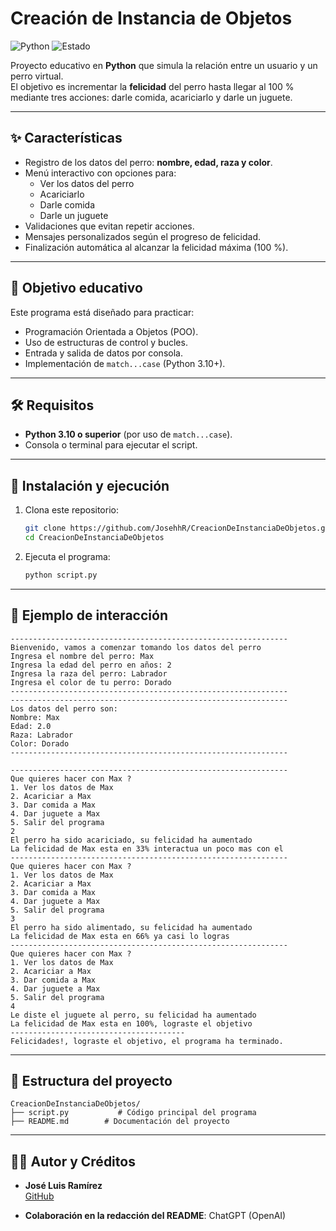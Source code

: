 # Creación de Instancia de Objetos

![Python](https://img.shields.io/badge/Python-3.10+-blue?logo=python)
![Estado](https://img.shields.io/badge/estado-activo-success)

Proyecto educativo en **Python** que simula la relación entre un usuario y un perro virtual.  
El objetivo es incrementar la **felicidad** del perro hasta llegar al 100 % mediante tres acciones: darle comida, acariciarlo y darle un juguete.

---

## ✨ Características

- Registro de los datos del perro: **nombre, edad, raza y color**.  
- Menú interactivo con opciones para:
  - Ver los datos del perro
  - Acariciarlo
  - Darle comida
  - Darle un juguete  
- Validaciones que evitan repetir acciones.  
- Mensajes personalizados según el progreso de felicidad.  
- Finalización automática al alcanzar la felicidad máxima (100 %).

---

## 🎯 Objetivo educativo

Este programa está diseñado para practicar:

- Programación Orientada a Objetos (POO).  
- Uso de estructuras de control y bucles.  
- Entrada y salida de datos por consola.  
- Implementación de `match...case` (Python 3.10+).

---

## 🛠️ Requisitos

- **Python 3.10 o superior** (por uso de `match...case`).  
- Consola o terminal para ejecutar el script.  

---

## 🚀 Instalación y ejecución

1. Clona este repositorio:

   ```bash
   git clone https://github.com/JosehhR/CreacionDeInstanciaDeObjetos.git
   cd CreacionDeInstanciaDeObjetos
   ```

2. Ejecuta el programa:

   ```bash
   python script.py
   ```

---

## 📖 Ejemplo de interacción

```text
--------------------------------------------------------------
Bienvenido, vamos a comenzar tomando los datos del perro 
Ingresa el nombre del perro: Max
Ingresa la edad del perro en años: 2
Ingresa la raza del perro: Labrador
Ingresa el color de tu perro: Dorado
--------------------------------------------------------------
--------------------------------------------------------------
Los datos del perro son:  
Nombre: Max 
Edad: 2.0 
Raza: Labrador 
Color: Dorado 
--------------------------------------------------------------

--------------------------------------------------------------
Que quieres hacer con Max ?
1. Ver los datos de Max 
2. Acariciar a Max 
3. Dar comida a Max 
4. Dar juguete a Max 
5. Salir del programa 
2
El perro ha sido acariciado, su felicidad ha aumentado
La felicidad de Max esta en 33% interactua un poco mas con el
--------------------------------------------------------------
Que quieres hacer con Max ?
1. Ver los datos de Max 
2. Acariciar a Max 
3. Dar comida a Max 
4. Dar juguete a Max 
5. Salir del programa 
3
El perro ha sido alimentado, su felicidad ha aumentado
La felicidad de Max esta en 66% ya casi lo logras
--------------------------------------------------------------
Que quieres hacer con Max ?
1. Ver los datos de Max 
2. Acariciar a Max 
3. Dar comida a Max 
4. Dar juguete a Max 
5. Salir del programa 
4
Le diste el juguete al perro, su felicidad ha aumentado
La felicidad de Max esta en 100%, lograste el objetivo
---------------------------------------
Felicidades!, lograste el objetivo, el programa ha terminado.
```

---

## 📂 Estructura del proyecto

```
CreacionDeInstanciaDeObjetos/
├── script.py           # Código principal del programa
├── README.md        # Documentación del proyecto
```

---

## 👨‍💻 Autor y Créditos

- **José Luis Ramírez**  
  [GitHub](https://github.com/JosehhR)

- **Colaboración en la redacción del README**: ChatGPT (OpenAI)

